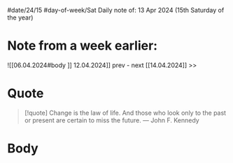 
#date/24/15
#day-of-week/Sat
Daily note of: 13 Apr 2024 (15th Saturday of the year)
# Note from a week earlier:
![[06.04.2024#body ]]
12.04.2024]] prev - next [[14.04.2024]] >>
# Quote

> [!quote] Change is the law of life. And those who look only to the past or present are certain to miss the future.
> — John F. Kennedy
# Body


